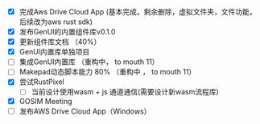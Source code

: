 - [x] 完成Aws Drive Cloud App (基本完成，剩余删除，虚拟文件夹，文件功能，后续改为aws rust sdk)
- [x] 发布GenUI的内置组件库v0.1.0
- [x] 更新组件库文档 （40%）
- [x] GenUI内置库单独项目
- [ ] 集成GenUI内置库 （重构中， to mouth 11）
- [ ] Makepad动态脚本能力 80% （重构中 ， to mouth 11）
- [x] 尝试RustPixel
  - [ ] 当前设计使用wasm + js 通道通信(需要设计新wasm流程库)
- [x] GOSIM Meeting
- [ ] 发布AWS Drive Cloud App（Windows）